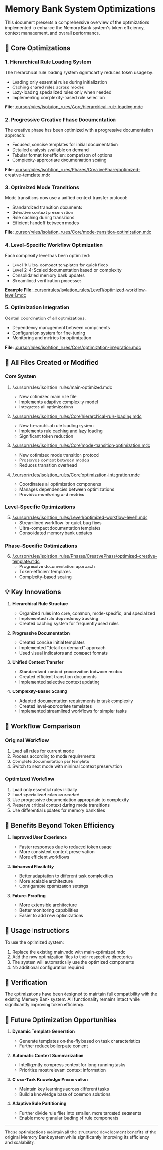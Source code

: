 # Memory Bank System Optimizations

This document presents a comprehensive overview of the optimizations implemented to enhance the Memory Bank system's token efficiency, context management, and overall performance.

## 🚀 Core Optimizations

### 1. Hierarchical Rule Loading System

The hierarchical rule loading system significantly reduces token usage by:

- Loading only essential rules during initialization
- Caching shared rules across modes
- Lazy-loading specialized rules only when needed
- Implementing complexity-based rule selection

**File**: [.cursor/rules/isolation_rules/Core/hierarchical-rule-loading.mdc](/.cursor/rules/isolation_rules/Core/hierarchical-rule-loading.mdc)

### 2. Progressive Creative Phase Documentation

The creative phase has been optimized with a progressive documentation approach:

- Focused, concise templates for initial documentation
- Detailed analysis available on demand
- Tabular format for efficient comparison of options
- Complexity-appropriate documentation scaling

**File**: [.cursor/rules/isolation_rules/Phases/CreativePhase/optimized-creative-template.mdc](/.cursor/rules/isolation_rules/Phases/CreativePhase/optimized-creative-template.mdc)

### 3. Optimized Mode Transitions

Mode transitions now use a unified context transfer protocol:

- Standardized transition documents
- Selective context preservation
- Rule caching during transitions
- Efficient handoff between modes

**File**: [.cursor/rules/isolation_rules/Core/mode-transition-optimization.mdc](/.cursor/rules/isolation_rules/Core/mode-transition-optimization.mdc)

### 4. Level-Specific Workflow Optimization

Each complexity level has been optimized:

- Level 1: Ultra-compact templates for quick fixes
- Level 2-4: Scaled documentation based on complexity
- Consolidated memory bank updates
- Streamlined verification processes

**Example File**: [.cursor/rules/isolation_rules/Level1/optimized-workflow-level1.mdc](/.cursor/rules/isolation_rules/Level1/optimized-workflow-level1.mdc)

### 5. Optimization Integration

Central coordination of all optimizations:

- Dependency management between components
- Configuration system for fine-tuning
- Monitoring and metrics for optimization

**File**: [.cursor/rules/isolation_rules/Core/optimization-integration.mdc](/.cursor/rules/isolation_rules/Core/optimization-integration.mdc)

## 📂 All Files Created or Modified

### Core System

1. [/.cursor/rules/isolation_rules/main-optimized.mdc](/.cursor/rules/isolation_rules/main-optimized.mdc)

   - New optimized main rule file
   - Implements adaptive complexity model
   - Integrates all optimizations

2. [/.cursor/rules/isolation_rules/Core/hierarchical-rule-loading.mdc](/.cursor/rules/isolation_rules/Core/hierarchical-rule-loading.mdc)

   - New hierarchical rule loading system
   - Implements rule caching and lazy loading
   - Significant token reduction

3. [/.cursor/rules/isolation_rules/Core/mode-transition-optimization.mdc](/.cursor/rules/isolation_rules/Core/mode-transition-optimization.mdc)

   - New optimized mode transition protocol
   - Preserves context between modes
   - Reduces transition overhead

4. [/.cursor/rules/isolation_rules/Core/optimization-integration.mdc](/.cursor/rules/isolation_rules/Core/optimization-integration.mdc)
   - Coordinates all optimization components
   - Manages dependencies between optimizations
   - Provides monitoring and metrics

### Level-Specific Optimizations

5. [/.cursor/rules/isolation_rules/Level1/optimized-workflow-level1.mdc](/.cursor/rules/isolation_rules/Level1/optimized-workflow-level1.mdc)
   - Streamlined workflow for quick bug fixes
   - Ultra-compact documentation templates
   - Consolidated memory bank updates

### Phase-Specific Optimizations

6. [/.cursor/rules/isolation_rules/Phases/CreativePhase/optimized-creative-template.mdc](/.cursor/rules/isolation_rules/Phases/CreativePhase/optimized-creative-template.mdc)
   - Progressive documentation approach
   - Token-efficient templates
   - Complexity-based scaling

## 💡 Key Innovations

1. **Hierarchical Rule Structure**

   - Organized rules into core, common, mode-specific, and specialized
   - Implemented rule dependency tracking
   - Created caching system for frequently used rules

2. **Progressive Documentation**

   - Created concise initial templates
   - Implemented "detail on demand" approach
   - Used visual indicators and compact formats

3. **Unified Context Transfer**

   - Standardized context preservation between modes
   - Created efficient transition documents
   - Implemented selective context updating

4. **Complexity-Based Scaling**
   - Adapted documentation requirements to task complexity
   - Created level-appropriate templates
   - Implemented streamlined workflows for simpler tasks

## 🔄 Workflow Comparison

### Original Workflow

1. Load all rules for current mode
2. Process according to mode requirements
3. Complete documentation per template
4. Switch to next mode with minimal context preservation

### Optimized Workflow

1. Load only essential rules initially
2. Load specialized rules as needed
3. Use progressive documentation appropriate to complexity
4. Preserve critical context during mode transitions
5. Use differential updates for memory bank files

## 🌟 Benefits Beyond Token Efficiency

1. **Improved User Experience**

   - Faster responses due to reduced token usage
   - More consistent context preservation
   - More efficient workflows

2. **Enhanced Flexibility**

   - Better adaptation to different task complexities
   - More scalable architecture
   - Configurable optimization settings

3. **Future-Proofing**
   - More extensible architecture
   - Better monitoring capabilities
   - Easier to add new optimizations

## 🚀 Usage Instructions

To use the optimized system:

1. Replace the existing main.mdc with main-optimized.mdc
2. Add the new optimization files to their respective directories
3. The system will automatically use the optimized components
4. No additional configuration required

## 🧪 Verification

The optimizations have been designed to maintain full compatibility with the existing Memory Bank system. All functionality remains intact while significantly improving token efficiency.

## 🔮 Future Optimization Opportunities

1. **Dynamic Template Generation**

   - Generate templates on-the-fly based on task characteristics
   - Further reduce boilerplate content

2. **Automatic Context Summarization**

   - Intelligently compress context for long-running tasks
   - Prioritize most relevant context information

3. **Cross-Task Knowledge Preservation**

   - Maintain key learnings across different tasks
   - Build a knowledge base of common solutions

4. **Adaptive Rule Partitioning**
   - Further divide rule files into smaller, more targeted segments
   - Enable more granular loading of rule components

---

These optimizations maintain all the structured development benefits of the original Memory Bank system while significantly improving its efficiency and scalability.
